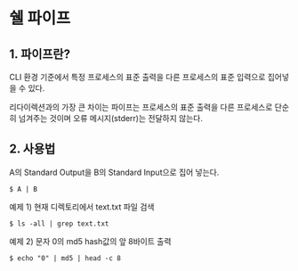 # 쉘 파이프

## 1. 파이프란?

CLI 환경 기준에서 특정 프로세스의 표준 출력을 다른 프로세스의 표준 입력으로 집어넣을 수 있다.

리다이렉션과의 가장 큰 차이는 파이프는 프로세스의 표준 출력을 다른 프로세스로 단순히 넘겨주는 것이며 오류 메시지(stderr)는 전달하지 않는다.

## 2. 사용법

A의 Standard Output을 B의 Standard Input으로 집어 넣는다.

```shell
$ A | B
```

예제 1) 현재 디렉토리에서 text.txt 파일 검색

```shell
$ ls -all | grep text.txt
```

예제 2) 문자 0의 md5 hash값의 앞 8바이트 출력

```shell
$ echo "0" | md5 | head -c 8
```

